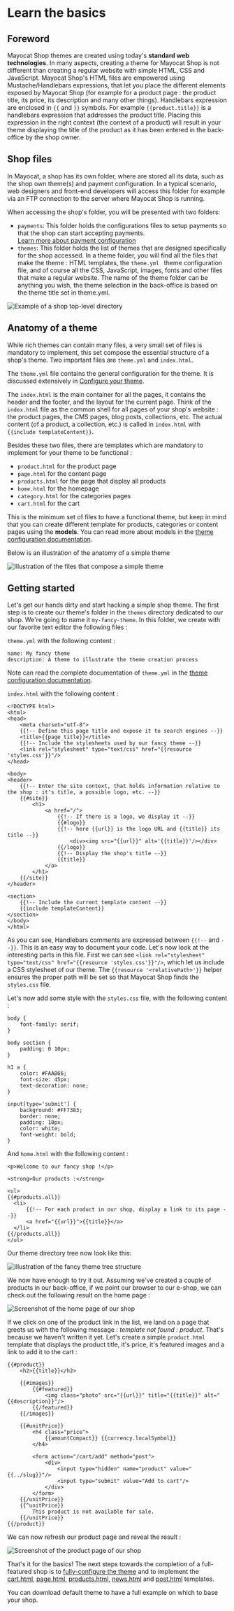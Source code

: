 <!--
  layout: documentation-with-menu
  title: Basics
  -->

Learn the basics
================

Foreword
--------

Mayocat Shop themes are created using today's **standard web technologies**. In many aspects, creating a theme for Mayocat Shop is not different than creating a regular website with simple HTML, CSS and JavaScript. Mayocat Shop's HTML files are empowered using Mustache/Handlebars expressions, that let you place the different elements exposed by Mayocat Shop (for example for a product page : the product title, its price, its description and many other things). Handlebars expression are enclosed in ```{{``` and ```}}``` symbols. For example  ```{{product.title}}``` is a handlebars expression that addresses the product title. Placing this expression in the right context (the context of a product) will result in your theme displaying the title of the product as it has been entered in the back-office by the shop owner.

Shop files
----------

In Mayocat, a shop has its own folder, where are stored all its data, such as the shop own theme(s) and payment configuration. In a typical scenario, web designers and front-end developers will access this folder for example via an FTP connection to the server where Mayocat Shop is running.

When accessing the shop's folder, you will be presented with two folders:

- ```payments```: This folder holds the configurations files to setup payments so that the shop can start accepting payments.<br>[Learn more about payment configuration](/documentation-payments)
- ```themes```: This folder holds the list of themes that are designed specifically for the shop accessed. In a theme folder, you will find all the files that make the theme : HTML templates, the ```theme.yml ``` theme configuration file, and of course  all the CSS, JavaScript, images, fonts and other files that make a regular website. The name of the theme folder can be anything you wish, the theme selection in the back-office is based on the theme title set in theme.yml.

![Example of a shop top-level directory](/images/folder-list.png "Example of a shop top-level directory")

Anatomy of a theme
------------------

While rich themes can contain many files, a very small set of files is mandatory to implement, this set compose the essential structure of a shop's theme. Two important files are ```theme.yml``` and ```index.html```.

The ```theme.yml``` file contains the general configuration for the theme. It is discussed extensively in [Configure your theme](/documentation-theme).

The ```index.html``` is the main container for all the pages, it contains the header and the footer, and the layout for the current page. Think of the ```index.html``` file as the common shell for all pages of your shop's website : the product pages, the CMS pages, blog posts, collections, etc. The actual content (of a product, a collection, etc.) is called in ```index.html``` with ```{{include templateContent}}```.

Besides these two files, there are templates which are mandatory to implement for your theme to be functional :

- ```product.html``` for the product page
- ```page.html``` for the content page
- ```products.html``` for the page that display all products
- ```home.html``` for the homepage
- ```category.html``` for the categories pages
- ```cart.html``` for the cart

This is the minimum set of files to have a functional theme, but keep in mind that you can create different template for products, categories or content pages using the **models**. You can read more about models in the [theme configuration documentation](/documentation-theme).

Below is an illustration of the anatomy of a simple theme

![Illustration of the files that compose a simple theme](/images/theme-files.png "The files of a simple theme")

<a name="getting-started"></a>

Getting started
---------------

Let's get our hands dirty and start hacking a simple shop theme. The first step is to create our theme's folder in the ```themes``` directory dedicated to our shop. We're going to name it ```my-fancy-theme```. In this folder, we create with our favorite text editor the following files :

```theme.yml``` with the following content :

    name: My fancy theme
    description: A theme to illustrate the theme creation process

Note can read the complete documentation of ```theme.yml``` in the  [theme configuration documentation](/documentation-theme).

```index.html``` with the following content :

    <!DOCTYPE html>
    <html>
    <head>
        <meta charset="utf-8">
        {{!-- Define this page title and expose it to search engines --}}
        <title>{{page_title}}</title>
        {{!-- Include the stylesheets used by our fancy theme --}}
        <link rel="stylesheet" type="text/css" href="{{resource 'styles.css'}}"/>
    </head>

    <body>
    <header>
        {{!-- Enter the site context, that holds information relative to the shop : it's title, a possible logo, etc. --}}
        {{#site}}
            <h1>
                <a href="/">
                    {{!-- If there is a logo, we display it --}}
                    {{#logo}}
                    {{!-- here {{url}} is the logo URL and {{title}} its title --}}
                        <div><img src="{{url}}" alt='{{title}}'/></div>
                    {{/logo}}
                    {{!-- Display the shop's title --}}
                    {{title}}
                </a>
            </h1>
        {{/site}}
    </header>

    <section>
        {{!-- Include the current template content --}}
        {{include templateContent}}
    </section>
    </body>
    </html>

As you can see, Handlebars comments are expressed between ```{{!--``` and ```--}}```. This is an easy way to document your code. Let's now look at the interesting parts in this file. First we can see ```<link rel="stylesheet" type="text/css" href="{{resource 'styles.css'}}"/>```, which let us include a CSS stylesheet of our theme. The ```{{resource '<relativePath>'}}``` helper ensures the proper path will be set so that Mayocat Shop finds the ```styles.css``` file.

Let's now add some style with the ```styles.css``` file, with the following content :

    body {
        font-family: serif;
    }

    body section {
        padding: 0 10px;
    }

    h1 a {
        color: #FAAB66;
        font-size: 45px;
        text-decoration: none;
    }

    input[type='submit'] {
        background: #FF7383;
        border: none;
        padding: 10px;
        color: white;
        font-weight: bold;
    }

And ```home.html``` with the following content :

    <p>Welcome to our fancy shop !</p>

    <strong>Our products :</strong>

    <ul>
    {{#products.all}}
      <li>
          {{!-- For each product in our shop, display a link to its page --}}
          <a href="{{url}}">{{title}}</a>
      </li>
    {{/products.all}}
    </ul>

Our theme directory tree now look like this:

![Illustration of the fancy theme tree structure](/images/fancy-theme-tree.png "Fancy theme tree structure")

We now have enough to try it out. Assuming we've created a couple of products in our back-office, if we point our browser to our e-shop, we can check out the following result on the home page :

![Screenshot of the home page of our shop](/images/fancy-shop-home.png "Fancy Shop home page")

If we click on one of the product link in the list, we land on a page that greets us with the following message : _template not found : product_. That's because we haven't written it yet. Let's create a simple ```product.html``` template that displays the product title, it's price, it's featured images and a link to add it to the cart :

    {{#product}}
        <h2>{{title}}</h2>

        {{#images}}
            {{#featured}}
                <img class="photo" src="{{url}}" title="{{title}}" alt="{{description}}"/>
            {{/featured}}
        {{/images}}

        {{#unitPrice}}
            <h4 class="price">
                {{amountCompact}} {{currency.localSymbol}}
            </h4>

            <form action="/cart/add" method="post">
                <div>
                    <input type="hidden" name="product" value="{{../slug}}"/>
                    <input type="submit" value="Add to cart"/>
                </div>
            </form>
        {{/unitPrice}}
        {{^unitPrice}}
            This product is not available for sale.
        {{/unitPrice}}
    {{/product}}

We can now refresh our product page and reveal the result :

![Screenshot of the product page of our shop](/images/fancy-shop-product.png "Fancy Shop product page")

That's it for the basics! The next steps towards the completion of a full-featured shop is to [fully-configure the theme](/documentation-theme) and to implement the [cart.html](/documentation-template-cart), [page.html](/documentation-template-page), [products.html](/documentation-template-products), [news.html](/documentation-template-news) and [post.html](/documentation-template-post) templates.

You can <a>download default theme</a> to have a full example on which to base your shop.
